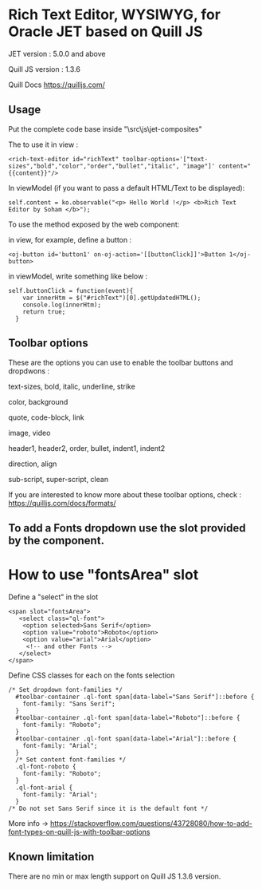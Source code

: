 # Rich Text Editor, WYSIWYG, for Oracle JET based on Quill JS

JET  version : 5.0.0 and above

Quill JS version : 1.3.6

Quill Docs
https://quilljs.com/

## Usage
Put the complete code base inside "\src\js\jet-composites"

The to use it in view : 

```
<rich-text-editor id="richText" toolbar-options='["text-sizes","bold","color","order","bullet","italic", "image"]' content="{{content}}"/>
```

In viewModel (if you want to pass a default HTML/Text to be displayed):

```
self.content = ko.observable("<p> Hello World !</p> <b>Rich Text Editor by Soham </b>");
```

To use the method exposed by the web component:

in view, for example, define a button : 

```
<oj-button id='button1' on-oj-action='[[buttonClick]]'>Button 1</oj-button>
```

in viewModel, write something like below :

```
self.buttonClick = function(event){
    var innerHtm = $("#richText")[0].getUpdatedHTML();
    console.log(innerHtm);
    return true;
  }
```

## Toolbar options

These are the options you can use to enable the toolbar buttons and dropdwons :

text-sizes, bold, italic, underline, strike

color, background

quote, code-block, link

image, video

header1, header2, order, bullet, indent1, indent2

direction, align

sub-script, super-script, clean

If you are interested to know more about these toolbar options, check : https://quilljs.com/docs/formats/

## To add a Fonts dropdown use the slot provided by the component.
# How to use "fontsArea" slot

Define a "select" in the slot

```
<span slot="fontsArea">
   <select class="ql-font">
    <option selected>Sans Serif</option>
    <option value="roboto">Roboto</option>
    <option value="arial">Arial</option>
     <!-- and other Fonts -->
   </select>
</span>
```

Define CSS classes for each on the fonts selection

```
/* Set dropdown font-families */
  #toolbar-container .ql-font span[data-label="Sans Serif"]::before {
    font-family: "Sans Serif";
  }
  #toolbar-container .ql-font span[data-label="Roboto"]::before {
    font-family: "Roboto";
  }
  #toolbar-container .ql-font span[data-label="Arial"]::before {
    font-family: "Arial";
  }
  /* Set content font-families */
  .ql-font-roboto {
    font-family: "Roboto";
  }
  .ql-font-arial {
    font-family: "Arial";
  }
/* Do not set Sans Serif since it is the default font */
```

More info -> https://stackoverflow.com/questions/43728080/how-to-add-font-types-on-quill-js-with-toolbar-options

## Known limitation 
There are no min or max length support on Quill JS 1.3.6 version.


  
  
